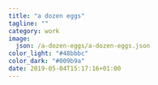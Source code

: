 ```yaml
---
title: "a dozen eggs"
tagline: ""
category: work
image:
  json: /a-dozen-eggs/a-dozen-eggs.json
color_light: "#48bbbc"
color_dark: "#009b9a"
date: 2019-05-04T15:17:16+01:00
---
```

